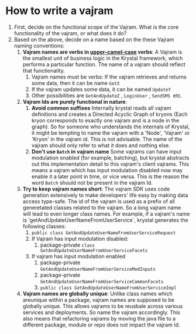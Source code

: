 # How to write a vajram
1. First, decide on the functional scope of the Vajram. What is the core functionality of the vajram, or what does it do?
2. Based on the above, decide on a name based on the these Vajram naming conventions:
   1. **Vajram names are verbs in [upper-camel-case](https://en.wikipedia.org/wiki/Camel_case) verbs**: A Vajram is the smallest unit of business logic in the Krystal framework, which performs a particular function. The name of a vajram should reflect that functionality.
      1. Vajram names must be verbs: If the vajram retrieves and returns some data, then it can be name `GetX`
      2. If the vajram updates some data, it can be named `UpdateY`
      3. Other possibilities are `GetAndUpdateZ` , `LoginUser` , `SendSMS`  etc.
   2. **Vajram Ids are purely functional in nature**:
      1. **Avoid common suffixes** Internally krystal reads all vajram definitions and creates a Directed Acyclic Graph of kryons (Each kryon corresponds to exactly one vajram and is a node in the graph). So for someone who understands the internals of Krystal, it might be tempting to name the vajram with a 'Node', 'Vajram' or 'Kryon' in the vajram id. This is not advisable. The name of the vajram should only refer to what it does and nothing else.
      2. **Don't use `Batch` in vajram name** Some vajrams can have input modulation enabled (for example, batching), but krystal abstracts out this implementation detail to this vajram's client vajrams. This means a vajram which has input modulation disabled now may enable it a later point in time, or vice versa. This is the reason the word `Batch` should not be present in the vajram Id.
   3. **Try to keep vajram names short**: The vajram SDK uses code generation extensively to make developers' life easy by making data access type-safe. The id of the vajram is used as a prefix of all generetated classes related to the vajram. So a long vajram name will lead to even longer class names. For example, if a vajram's name is 'getAndUpdateUserNameFromUserService`, krystal generates the following classes:
      1. `public class GetAndUpdateUserNameFromUserServiceRequest`
      2. If Vajram has input modulation disabled:
         1. package-private `class GetAndUpdateUserNameFromUserServiceFacets`
      3. If vajram has input modulation enabled
         1. package-private `GetAndUpdateUserNameFromUserServiceModInputs`
         2. package-private `GetAndUpdateUserNameFromUserServiceCommonFacets`
         3. `public class GetAndUpdateUserNameFromUserServiceImpl`
   4. **Vajram names are globally unique**: Unlike class names which areunique within a package, vajram names are supposed to be globally unique. This allows vajrams to be reusbale across various services and deployments. So name the vajram accordingly. This also means that refactoring vajrams by moving the java file to a different package, module or repo does not impact the vajram Id.
